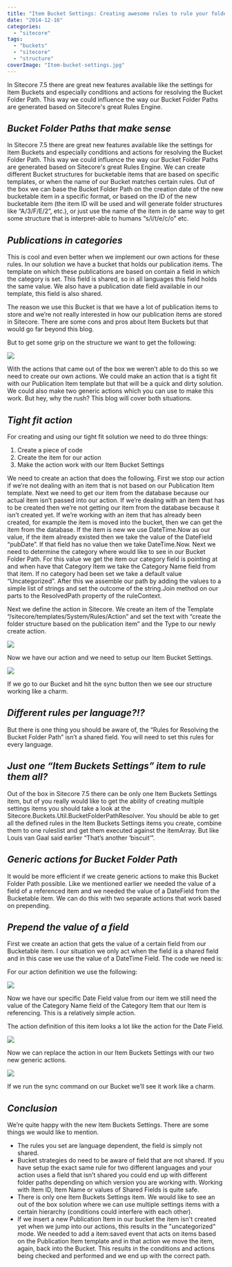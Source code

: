 ```yaml
---
title: "Item Bucket Settings: Creating awesome rules to rule your folder structure"
date: "2014-12-16"
categories: 
  - "sitecore"
tags: 
  - "buckets"
  - "sitecore"
  - "structure"
coverImage: "Item-bucket-settings.jpg"
---
```


In Sitecore 7.5 there are great new features available like the settings for Item Buckets and especially conditions and actions for resolving the Bucket Folder Path. This way we could influence the way our Bucket Folder Paths are generated based on Sitecore's great Rules Engine.

## _Bucket Folder Paths that make sense_

In Sitecore 7.5 there are great new features available like the settings for Item Buckets and especially conditions and actions for resolving the Bucket Folder Path. This way we could influence the way our Bucket Folder Paths are generated based on Sitecore's great Rules Engine. We can create different Bucket structures for bucketable items that are based on specific templates, or when the name of our Bucket matches certain rules. Out of the box we can base the Bucket Folder Path on the creation date of the new bucketable item in a specific format, or based on the ID of the new bucketable item (the item ID will be used and will generate folder structures like “A/3/F/E/2”, etc.), or just use the name of the item in de same way to get some structure that is interpret-able to humans “s/i/t/e/c/o” etc.

## _Publications in categories_

This is cool and even better when we implement our own actions for these rules. In our solution we have a bucket that holds our publication items. The template on which these publications are based on contain a field in which the category is set. This field is shared, so in all languages this field holds the same value. We also have a publication date field available in our template, this field is also shared.

The reason we use this Bucket is that we have a lot of publication items to store and we’re not really interested in how our publication items are stored in Sitecore. There are some cons and pros about Item Buckets but that would go far beyond this blog.

But to get some grip on the structure we want to get the following:

![](images/Item-bucket-settings-1.png)

With the actions that came out of the box we weren’t able to do this so we need to create our own actions. We could make an action that is a tight fit with our Publication Item template but that will be a quick and dirty solution. We could also make two generic actions which you can use to make this work. But hey, why the rush? This blog will cover both situations.

## _Tight fit action_

For creating and using our tight fit solution we need to do three things:

1. Create a piece of code
2. Create the item for our action
3. Make the action work with our Item Bucket Settings

We need to create an action that does the following. First we stop our action if we’re not dealing with an item that is not based on our Publication Item template. Next we need to get our item from the database because our actual item isn’t passed into our action. If we’re dealing with an item that has to be created then we’re not getting our item from the database because it isn’t created yet. If we’re working with an item that has already been created, for example the item is moved into the bucket, then we can get the item from the database. If the item is new we use DateTime.Now as our value, if the item already existed then we take the value of the DateField “pubDate”. If that field has no value then we take DateTime.Now. Next we need to determine the category where would like to see in our Bucket Folder Path. For this value we get the item our category field is pointing at and when have that Category Item we take the Category Name field from that item. If no category had been set we take a default value “Uncategorized”. After this we assemble our path by adding the values to a simple list of strings and set the outcome of the string.Join method on our parts to the ResolvedPath property of the ruleContext.

Next we define the action in Sitecore. We create an item of the Template “/sitecore/templates/System/Rules/Action” and set the text with “create the folder structure based on the publication item” and the Type to our newly create action. 

![](images/Item-bucket-settings-2.png)

Now we have our action and we need to setup our Item Bucket Settings.

![](images/Item-bucket-settings-3.png)

If we go to our Bucket and hit the sync button then we see our structure working like a charm.

## _Different rules per language?!?_

But there is one thing you should be aware of, the “Rules for Resolving the Bucket Folder Path” isn’t a shared field. You will need to set this rules for every language.

## _Just one “Item Buckets Settings” item to rule them all?_

Out of the box in Sitecore 7.5 there can be only one Item Buckets Settings item, but of you really would like to get the ability of creating multiple settings items you should take a look at the Sitecore.Buckets.Util.BucketFolderPathResolver. You should be able to get all the defined rules in the Item Buckets Settings items you create, combine them to one ruleslist and get them executed against the itemArray. But like Louis van Gaal said earlier “That’s another ‘biscuit’”.

## _Generic actions for Bucket Folder Path_

It would be more efficient if we create generic actions to make this Bucket Folder Path possible. Like we mentioned earlier we needed the value of a field of a referenced item and we needed the value of a DateField from the Bucketable item. We can do this with two separate actions that work based on prepending.

## _Prepend the value of a field_

First we create an action that gets the value of a certain field from our Bucketable item. I our situation we only act when the field is a shared field and in this case we use the value of a DateTime Field. The code we need is:

For our action definition we use the following:

![](images/Item-bucket-settings-4.png)

Now we have our specific Date Field value from our item we still need the value of the Category Name field of the Category Item that our Item is referencing. This is a relatively simple action.

The action definition of this item looks a lot like the action for the Date Field.

![](images/Item-bucket-settings-5-1024x317.png)

Now we can replace the action in our Item Buckets Settings with our two new generic actions.

![](images/Item-bucket-settings-6.png)

If we run the sync command on our Bucket we’ll see it work like a charm.

## _Conclusion_

We’re quite happy with the new Item Buckets Settings. There are some things we would like to mention.

- The rules you set are language dependent, the field is simply not shared. 
- Bucket strategies do need to be aware of field that are not shared. If you have setup the exact same rule for two different languages and your action uses a field that isn’t shared you could end up with different folder paths depending on which version you are working with. Working with Item ID, Item Name or values of Shared Fields is quite safe.
- There is only one Item Buckets Settings item. We would like to see an out of the box solution where we can use multiple settings items with a certain hierarchy (conditions could interfere with each other).
- If we insert a new Publication Item in our bucket the item isn't created yet when we jump into our actions, this results in the "uncategorized" mode. We needed to add a item:saved event that acts on items based on the Publication Item template and in that action we move the item, again, back into the Bucket. This results in the conditions and actions being checked and performed and we end up with the correct path.
